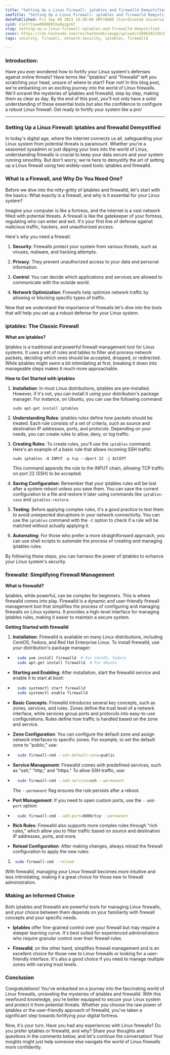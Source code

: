 ```yaml
---
title: "Setting Up a Linux Firewall: iptables and firewalld Demystified"
seoTitle: "Setting Up a Linux Firewall: iptables and firewalld Demystified"
datePublished: Fri Sep 08 2023 18:30:00 GMT+0000 (Coordinated Universal Time)
cuid: cln7r51ww000009l6a0azgc67
slug: setting-up-a-linux-firewall-iptables-and-firewalld-demystified
cover: https://cdn.hashnode.com/res/hashnode/image/upload/v1696182156186/99ea9d36-9b82-4fff-bcbf-7277d5a53376.jpeg
tags: security, firewall, network-security, iptables, firewalld

---
```


### Introduction:

Have you ever wondered how to fortify your Linux system's defenses against online threats? Have terms like "iptables" and "firewalld" left you scratching your head, unsure of where to start? Fear not! In this blog post, we're embarking on an exciting journey into the world of Linux firewalls. We'll unravel the mysteries of iptables and firewalld, step by step, making them as clear as day. By the end of this post, you'll not only have a solid understanding of these essential tools but also the confidence to configure a robust Linux firewall. Get ready to fortify your system like a pro!

---

### Setting Up a Linux Firewall: iptables and firewalld Demystified

In today's digital age, where the internet connects us all, safeguarding your Linux system from potential threats is paramount. Whether you're a seasoned sysadmin or just dipping your toes into the world of Linux, understanding firewalls is crucial to keep your data secure and your system running smoothly. But don't worry; we're here to demystify the art of setting up a Linux firewall using two widely-used tools: iptables and firewalld.

### What is a Firewall, and Why Do You Need One?

Before we dive into the nitty-gritty of iptables and firewalld, let's start with the basics: What exactly is a firewall, and why is it essential for your Linux system?

Imagine your computer is like a fortress, and the internet is a vast network filled with potential threats. A firewall is like the gatekeeper of your fortress, regulating who can enter and exit. It's your first line of defense against malicious traffic, hackers, and unauthorized access.

Here's why you need a firewall:

1. **Security**: Firewalls protect your system from various threats, such as viruses, malware, and hacking attempts.
    
2. **Privacy**: They prevent unauthorized access to your data and personal information.
    
3. **Control**: You can decide which applications and services are allowed to communicate with the outside world.
    
4. **Network Optimization**: Firewalls help optimize network traffic by allowing or blocking specific types of traffic.
    

Now that we understand the importance of firewalls let's dive into the tools that will help you set up a robust defense for your Linux system.

### iptables: The Classic Firewall

**What are iptables?**

Iptables is a traditional and powerful firewall management tool for Linux systems. It uses a set of rules and tables to filter and process network packets, deciding which ones should be accepted, dropped, or redirected. While iptables might seem a bit intimidating at first, breaking it down into manageable steps makes it much more approachable.

**How to Get Started with iptables**

1. **Installation**: In most Linux distributions, iptables are pre-installed. However, if it's not, you can install it using your distribution's package manager. For instance, on Ubuntu, you can use the following command:
    
    `sudo apt-get install iptables`
    
2. **Understanding Rules**: iptables rules define how packets should be treated. Each rule consists of a set of criteria, such as source and destination IP addresses, ports, and protocols. Depending on your needs, you can create rules to allow, deny, or log traffic.
    
3. **Creating Rules**: To create rules, you'll use the `iptables` command. Here's an example of a basic rule that allows incoming SSH traffic:
    
    `sudo iptables -A INPUT -p tcp --dport 22 -j ACCEPT`
    
    This command appends the rule to the INPUT chain, allowing TCP traffic on port 22 (SSH) to be accepted.
    
4. **Saving Configuration**: Remember that your iptables rules will be lost after a system reboot unless you save them. You can save the current configuration to a file and restore it later using commands like `iptables-save` and `iptables-restore`.
    
5. **Testing**: Before applying complex rules, it's a good practice to test them to avoid unexpected disruptions in your network connectivity. You can use the `iptables` command with the `-C` option to check if a rule will be matched without actually applying it.
    
6. **Automating**: For those who prefer a more straightforward approach, you can use shell scripts to automate the process of creating and managing iptables rules.
    

By following these steps, you can harness the power of iptables to enhance your Linux system's security.

### firewalld: Simplifying Firewall Management

**What is firewalld?**

Iptables, while powerful, can be complex for beginners. This is where firewalld comes into play. Firewalld is a dynamic and user-friendly firewall management tool that simplifies the process of configuring and managing firewalls on Linux systems. It provides a high-level interface for managing iptables rules, making it easier to maintain a secure system.

**Getting Started with firewalld**

1. **Installation**: Firewalld is available on many Linux distributions, including CentOS, Fedora, and Red Hat Enterprise Linux. To install firewalld, use your distribution's package manager:
    

* ```bash
    sudo yum install firewalld  # For CentOS, Fedora
    sudo apt-get install firewalld  # For Ubuntu
    ```
    
* **Starting and Enabling**: After installation, start the firewalld service and enable it to start at boot:
    
* ```bash
    sudo systemctl start firewalld
    sudo systemctl enable firewalld
    ```
    
* **Basic Concepts**: Firewalld introduces several key concepts, such as zones, services, and rules. Zones define the trust level of a network interface, while services group ports and protocols into easy-to-use configurations. Rules define how traffic is handled based on the zone and service.
    
* **Zone Configuration**: You can configure the default zone and assign network interfaces to specific zones. For example, to set the default zone to "public," use:
    
* ```bash
    sudo firewall-cmd --set-default-zone=public
    ```
    
* **Service Management**: Firewalld comes with predefined services, such as "ssh," "http," and "https." To allow SSH traffic, use:
    
* ```bash
    sudo firewall-cmd --add-service=ssh --permanent
    ```
    
    The `--permanent` flag ensures the rule persists after a reboot.
    
* **Port Management**: If you need to open custom ports, use the `--add-port` option:
    
* ```bash
    sudo firewall-cmd --add-port=8080/tcp --permanent
    ```
    
* **Rich Rules**: Firewalld also supports more complex rules through "rich rules," which allow you to filter traffic based on source and destination IP addresses, ports, and more.
    
* **Reload Configuration**: After making changes, always reload the firewall configuration to apply the new rules:
    

1. ```bash
    sudo firewall-cmd --reload
    ```
    

With firewalld, managing your Linux firewall becomes more intuitive and less intimidating, making it a great choice for those new to firewall administration.

### Making an Informed Choice

Both iptables and firewalld are powerful tools for managing Linux firewalls, and your choice between them depends on your familiarity with firewall concepts and your specific needs.

* **Iptables** offer fine-grained control over your firewall but may require a steeper learning curve. It's best suited for experienced administrators who require granular control over their firewall rules.
    
* **Firewalld**, on the other hand, simplifies firewall management and is an excellent choice for those new to Linux firewalls or looking for a user-friendly interface. It's also a good choice if you need to manage multiple zones with varying trust levels.
    

### Conclusion

Congratulations! You've embarked on a journey into the fascinating world of Linux firewalls, unraveling the mysteries of iptables and firewalld. With this newfound knowledge, you're better equipped to secure your Linux system and protect it from potential threats. Whether you choose the raw power of iptables or the user-friendly approach of firewalld, you've taken a significant step towards fortifying your digital fortress.

Now, it's your turn. Have you had any experiences with Linux firewalls? Do you prefer iptables or firewalld, and why? Share your thoughts and questions in the comments below, and let's continue the conversation! Your insights might just help someone else navigate the world of Linux firewalls more confidently.